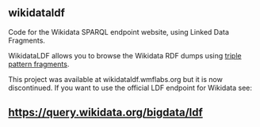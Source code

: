 wikidataldf
-----------

Code for the Wikidata SPARQL endpoint website, using Linked Data Fragments.

WikidataLDF allows you to browse the Wikidata RDF dumps using
[triple pattern fragments](http://linkeddatafragments.org/concept/).

This project was available at wikidataldf.wmflabs.org but it is now discontinued. If you want to use the official LDF endpoint for Wikidata see:

https://query.wikidata.org/bigdata/ldf
--------------------------------------
